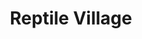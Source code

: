 ---
title: "Reptile Village"
address: "The Demense, Gowran, Co. Kilkenny"
tel: "+353 (0)56 772 6757"
county: "Kilkenny"
category: "Zoos And Aquariums"
type: "Content"
lat: "52.61030197143555"
lng: "-7.057747840881348"
---